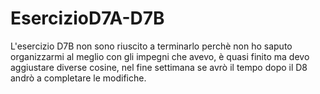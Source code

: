# EsercizioD7A-D7B
L'esercizio D7B non sono riuscito a terminarlo perchè non ho saputo organizzarmi al meglio con gli impegni che avevo, è quasi finito ma devo aggiustare diverse cosine, nel fine settimana se avrò il tempo dopo il D8 andrò a completare le modifiche.
